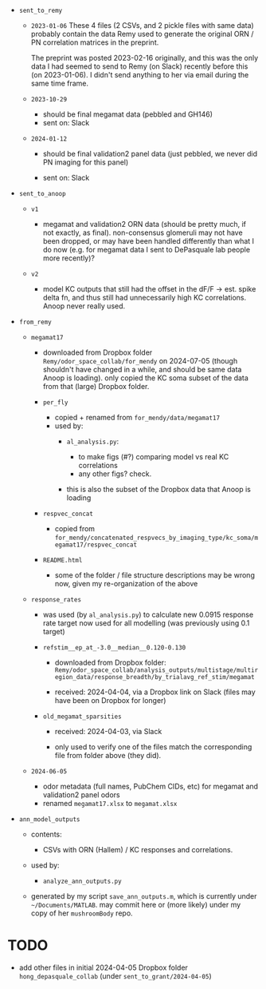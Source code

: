 
- `sent_to_remy`
  - `2023-01-06`
    These 4 files (2 CSVs, and 2 pickle files with same data) probably contain the data
    Remy used to generate the original ORN / PN correlation matrices in the preprint.

    The preprint was posted 2023-02-16 originally, and this was the only data I had
    seemed to send to Remy (on Slack) recently before this (on 2023-01-06). I didn't
    send anything to her via email during the same time frame.

  - `2023-10-29`
    - should be final megamat data (pebbled and GH146)
    - sent on: Slack

  - `2024-01-12`
    - should be final validation2 panel data (just pebbled, we never did PN imaging for
      this panel)

    - sent on: Slack


- `sent_to_anoop`
  - `v1`
    - megamat and validation2 ORN data (should be pretty much, if not exactly, as
      final). non-consensus glomeruli may not have been dropped, or may have been
      handled differently than what I do now (e.g. for megamat data I sent to DePasquale
      lab people more recently)?

  - `v2`
     - model KC outputs that still had the offset in the dF/F -> est. spike delta fn,
       and thus still had unnecessarily high KC correlations. Anoop never really used.


- `from_remy`
  - `megamat17`
    - downloaded from Dropbox folder `Remy/odor_space_collab/for_mendy` on 2024-07-05
      (though shouldn't have changed in a while, and should be same data Anoop is
      loading). only copied the KC soma subset of the data from that (large) Dropbox
      folder.

    - `per_fly`
      - copied + renamed from `for_mendy/data/megamat17`
      - used by:
        - `al_analysis.py`:
          - to make figs (#?) comparing model vs real KC correlations
          - any other figs? check.

        - this is also the subset of the Dropbox data that Anoop is loading

    - `respvec_concat`
      - copied from `for_mendy/concatenated_respvecs_by_imaging_type/kc_soma/megamat17/respvec_concat`

    - `README.html`
      - some of the folder / file structure descriptions may be wrong now, given my
        re-organization of the above


  - `response_rates`
    - was used (by `al_analysis.py`) to calculate new 0.0915 response rate target now
      used for all modelling (was previously using 0.1 target)

    - `refstim__ep_at_-3.0__median__0.120-0.130`
      - downloaded from Dropbox folder:
        `Remy/odor_space_collab/analysis_outputs/multistage/multiregion_data/response_breadth/by_trialavg_ref_stim/megamat`

      - received: 2024-04-04, via a Dropbox link on Slack (files may have been on
        Dropbox for longer)

    - `old_megamat_sparsities`
      - received: 2024-04-03, via Slack

      - only used to verify one of the files match the corresponding file from folder
        above (they did).


  - `2024-06-05`
    - odor metadata (full names, PubChem CIDs, etc) for megamat and validation2 panel
      odors
    - renamed `megamat17.xlsx` to `megamat.xlsx`


- `ann_model_outputs`
  - contents:
    - CSVs with ORN (Hallem) / KC responses and correlations.

  - used by:
    - `analyze_ann_outputs.py`

  - generated by my script `save_ann_outputs.m`, which is currently under
    `~/Documents/MATLAB`. may commit here or (more likely) under my copy of her
    `mushroomBody` repo.


# TODO

- add other files in initial 2024-04-05 Dropbox folder `hong_depasquale_collab`
  (under `sent_to_grant/2024-04-05`)
